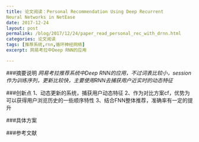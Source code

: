 ```yaml
---
title: 论文阅读：Personal Recommendation Using Deep Recurrent
Neural Networks in NetEase
date: 2017-12-24
layout: post
permalink: /blog/2017/12/24/paper_read_personal_rec_with_drnn.html
categories: 论文阅读
tags: [推荐系统,rnn,循环神经网络]
excerpt: 网易考拉中Deep RNN的应用

---
```


###摘要说明
*网易考拉推荐系统中Deep RNN的应用，不过词表比较小，session作为训练序列，更新比较快，主要使用RNN去捕获用户近实时的动态特征*

###创新点
1、动态更新的系统，捕获用户动态特征
2、作为对比方案cf，优势为可以获得用户浏览历史的一些顺序特性
3、结合FNN整体推荐，准确率有一定的提升

###具体方案



###参考文献

